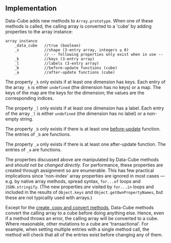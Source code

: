 ## Implementation

Data-Cube adds new methods to `Array.prototype`. When one of these methods is called, the calling array is converted to a 'cube' by adding properties to the array instance:

```{.no-exec}
array instance
    _data_cube   //true (boolean)
    _s           //shape (3-entry array, integers ≥ 0)
                 // -- following properties only exist when in use --
    _k           //keys (3-entry array)
    _l           //labels (3-entry array)
    _b           //before-update functions (cube)
    _a           //after-update functions (cube)
```

The property `_k` only exists if at least one dimension has keys. Each entry of the array `_k` is either `undefined` (the dimension has no keys) or a map. The keys of the map are the keys for the dimension; the values are the corresponding indices.

The property `_l` only exists if at least one dimension has a label. Each entry of the array `_l` is either `undefined` (the dimension has no label) or a non-empty string.

The property `_b` only exists if there is at least one [before-update](?updates) function. The entries of `_b` are functions.

The property `_a` only exists if there is at least one after-update function. The entries of `_a` are functions.

The properties discussed above are manipulated by Data-Cube methods and _should not be changed directly_. For performance, these properties are created through assignment so are enumerable. This has few practical implications since 'non-index' array properties are ignored in most cases &mdash; e.g. by native array methods, spread syntax, `for...of` loops and `JSON.stringify`. (The new properties _are_ visited by `for...in` loops and included in the results of `Object.keys` and `Object.getOwnPropertyNames`, but these are not typicallly used with arrays.)

Except for the [create, copy and convert methods](?create), Data-Cube methods convert the calling array to a cube before doing anything else. Hence, even if a method throws an error, the calling array will be converted to a cube. Where reasonable, other mutations to a cube are 'transactional'. For example, when setting multiple entries with a single method call, the method will check that all of the entries exist before changing any of them.